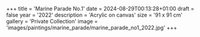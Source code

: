 +++
title = 'Marine Parade No.1'
date = 2024-08-29T00:13:28+01:00
draft = false
year = '2022'
description = 'Acrylic on canvas'
size = '91 x 91 cm'
gallery = 'Private Collection'
image = 'images/paintings/marine_parade/marine_parade_no1_2022.jpg'
+++
